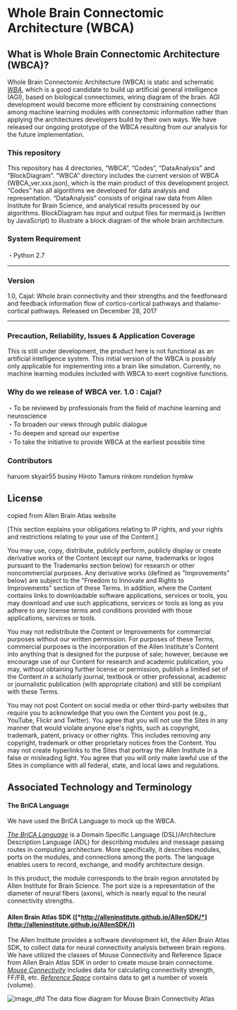 # Whole Brain Connectomic Architecture (WBCA)

## What is Whole Brain Connectomic Architecture (WBCA)?

Whole Brain Connectomic Architecture (WBCA) is static and schematic [*WBA*](http://wba-initiative.org/en/wba/), which is a good candidate to build up artificial general intelligence (AGI), based on biological connectomes, wiring diagram of the brain. AGI development would become more efficient by constraining connections among machine learning modules with connectomic information rather than applying the architectures developers build by their own ways. We have released our ongoing prototype of the WBCA resulting from our analysis for the future implementation.

### This repository

This repository has 4 directories, “WBCA”, “Codes”, “DataAnalysis” and “BlockDiagram”. “WBCA” directory includes the current version of WBCA (WBCA_ver.xxx.json), which is the main product of this development project. “Codes” has all algorithms we developed for data analysis and representation. “DataAnalysis” consists of original raw data from Allen Institute for Brain Science, and analytical results processed by our algorithms. BlockDiagram has input and output files for mermaid.js (written by JavaScript) to illustrate a block diagram of the whole brain architecture.

### System Requirement

・Python 2.7

*****
### Version

1.0, Cajal: Whole brain connectivity and their strengths and the feedforward and feedback information flow of cortico-cortical pathways and thalamo-cortical pathways. Released on December 28, 2017
*****

### Precaution, Reliability, Issues & Application Coverage

This is still under development, the product here is not functional as an artificial intelligence system. This initial version of the WBCA is possibly only applicable for implementing into a brain like simulation. Currently, no machine learning modules included with WBCA to exert cognitive functions. 

### Why do we release of WBCA ver. 1.0 : Cajal?

・To be reviewed by professionals from the field of machine learning and neuroscience  
・To broaden our views through public dialogue  
・To deepen and spread our expertise   
・To take the initiative to provide WBCA at the earliest possible time  

### Contributors

haruom
skyair55
businy
Hiroto Tamura
rinkom
rondelion
hymkw

## License
copied from Allen Brain Atlas website

[This section explains your obligations relating to IP rights, and your rights and restrictions relating to your use of the Content.]

You may use, copy, distribute, publicly perform, publicly display or create derivative works of the Content (except our name, trademarks or logos pursuant to the Trademarks section below) for research or other noncommercial purposes. Any derivative works (defined as "Improvements" below) are subject to the "Freedom to Innovate and Rights to Improvements" section of these Terms. In addition, where the Content contains links to downloadable software applications, services or tools, you may download and use such applications, services or tools as long as you adhere to any license terms and conditions provided with those applications, services or tools.

You may not redistribute the Content or Improvements for commercial purposes without our written permission. For purposes of these Terms, commercial purposes is the incorporation of the Allen Institute's Content into anything that is designed for the purpose of sale; however, because we encourage use of our Content for research and academic publication, you may, without obtaining further license or permission, publish a limited set of the Content in a scholarly journal, textbook or other professional, academic or journalistic publication (with appropriate citation) and still be compliant with these Terms.

You may not post Content on social media or other third-party websites that require you to acknowledge that you own the Content you post (e.g., YouTube, Flickr and Twitter). You agree that you will not use the Sites in any manner that would violate anyone else's rights, such as copyright, trademark, patent, privacy or other rights. This includes removing any copyright, trademark or other proprietary notices from the Content. You may not create hyperlinks to the Sites that portray the Allen Institute in a false or misleading light. You agree that you will only make lawful use of the Sites in compliance with all federal, state, and local laws and regulations.


## Associated Technology and Terminology

#### The BriCA Language

We have used the BriCA Language to mock up the WBCA.

[*The BriCA Language*](https://wba-initiative.org/wiki/en/brica_language) is a Domain Specific Language (DSL)/Architecture Description Language (ADL) for describing modules and message passing routes in computing architecture. More specifically, it describes modules, ports on the modules, and connections among the ports. The language enables users to record, exchange, and modify architecture design. 

In this product, the module corresponds to the brain region annotated by Allen Institute for Brain Science. The port size is a representation of the diameter of neural fibers (axons), which is nearly equal to the neural connectivity strengths. 

#### Allen Brain Atlas SDK ([*http://alleninstitute.github.io/AllenSDK/*](http://alleninstitute.github.io/AllenSDK/))
The Allen Institute provides a software development kit, the Allen Brain Atlas SDK, to collect data for neural connectivity analysis between brain regions. We have utilized the classes of Mouse Connectivity and Reference Space from Allen Brain Atlas SDK in order to create mouse brain connectome. [*Mouse Connectivity*](http://alleninstitute.github.io/AllenSDK/connectivity.html) includes data for calculating connectivity strength, FF/FB, etc. [*Reference Space*](http://alleninstitute.github.io/AllenSDK/reference_space.html) contains data to get a number of voxels (volume).

![image_dfd](https://user-images.githubusercontent.com/32238693/34351451-1d16a16a-ea60-11e7-95c5-e41e2f128c24.png)
The data flow diagram for Mouse Brain Connectivity Atlas

